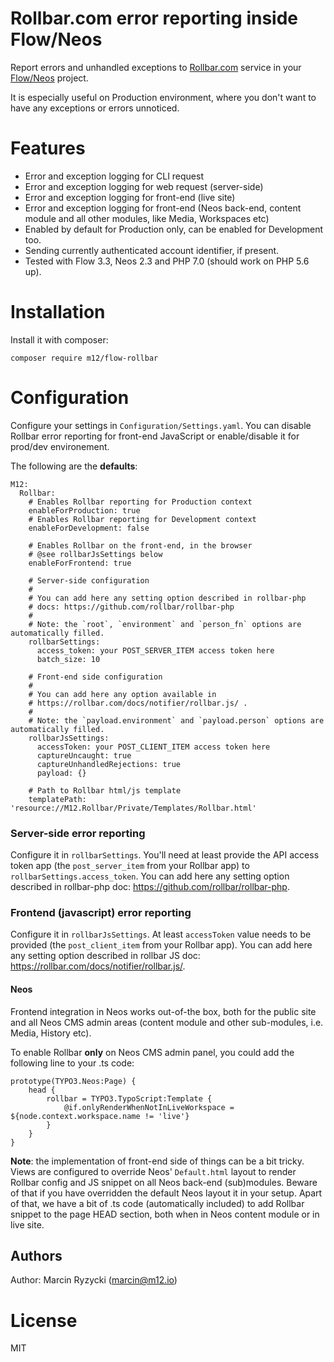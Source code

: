 # Rollbar.com error reporting inside Flow/Neos

Report errors and unhandled exceptions to [Rollbar.com](https://rollbar.com/) 
service in your [Flow/Neos](https://www.neos.io/) project.

It is especially useful on Production environment, where you don't want
to have any exceptions or errors unnoticed.


# Features
* Error and exception logging for CLI request
* Error and exception logging for web request (server-side)
* Error and exception logging for front-end (live site)
* Error and exception logging for front-end (Neos back-end, content module
  and all other modules, like Media, Workspaces etc)
* Enabled by default for Production only, can be enabled for Development
  too.
* Sending currently authenticated account identifier, if present.
* Tested with Flow 3.3, Neos 2.3 and PHP 7.0 (should work on PHP 5.6 up).


# Installation

Install it with composer:
```
composer require m12/flow-rollbar
```

# Configuration

Configure your settings in `Configuration/Settings.yaml`.
You can disable Rollbar error reporting for front-end JavaScript
or enable/disable it for prod/dev environement.

The following are the **defaults**:
```
M12:
  Rollbar:
    # Enables Rollbar reporting for Production context
    enableForProduction: true
    # Enables Rollbar reporting for Development context
    enableForDevelopment: false

    # Enables Rollbar on the front-end, in the browser
    # @see rollbarJsSettings below
    enableForFrontend: true

    # Server-side configuration
    #
    # You can add here any setting option described in rollbar-php
    # docs: https://github.com/rollbar/rollbar-php
    #
    # Note: the `root`, `environment` and `person_fn` options are automatically filled.
    rollbarSettings:
      access_token: your POST_SERVER_ITEM access token here
      batch_size: 10

    # Front-end side configuration
    #
    # You can add here any option available in
    # https://rollbar.com/docs/notifier/rollbar.js/ .
    #
    # Note: the `payload.environment` and `payload.person` options are automatically filled.
    rollbarJsSettings:
      accessToken: your POST_CLIENT_ITEM access token here
      captureUncaught: true
      captureUnhandledRejections: true
      payload: {}

    # Path to Rollbar html/js template
    templatePath: 'resource://M12.Rollbar/Private/Templates/Rollbar.html'
```


### Server-side error reporting

Configure it in `rollbarSettings`. You'll need at least provide
the API access token app (the `post_server_item` from your Rollbar app)
to `rollbarSettings.access_token`. You can add here any setting option
described in rollbar-php doc: https://github.com/rollbar/rollbar-php.


### Frontend (javascript) error reporting

Configure it in `rollbarJsSettings`. At least `accessToken` value needs to be
provided (the `post_client_item` from your Rollbar app). You can add here
any setting option described in rollbar JS doc: https://rollbar.com/docs/notifier/rollbar.js/.

#### Neos

Frontend integration in Neos works out-of-the box, both for the public
site and all Neos CMS admin areas (content module and other sub-modules,
i.e. Media, History etc).

To enable Rollbar **only** on Neos CMS admin panel, you could add the
following line to your .ts code:
```
prototype(TYPO3.Neos:Page) {
	head {
		rollbar = TYPO3.TypoScript:Template {
			@if.onlyRenderWhenNotInLiveWorkspace = ${node.context.workspace.name != 'live'}
		}
	}
}
```

**Note**: the implementation of front-end side of things can be a bit tricky.
Views are configured to override Neos' `Default.html` layout to render
Rollbar config and JS snippet on all Neos back-end (sub)modules. Beware
of that if you have overridden the default Neos layout it in your setup.
Apart of that, we have a bit of .ts code (automatically included) to add
Rollbar snippet to the page HEAD section, both when in Neos content module
or in live site.


## Authors

Author: Marcin Ryzycki (<marcin@m12.io>)


# License

MIT
